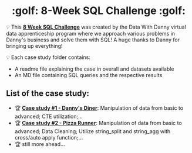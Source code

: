 <h1 align='center'> :golf: 8-Week SQL Challenge :golf: </h1>



:bulb: This **[8 Week SQL Challenge](https://8weeksqlchallenge.com)** was created by the Data With Danny virtual data apprenticeship program where we approach various problems in Danny's business and solve them with SQL! A huge thanks to Danny for bringing up everything!

:bulb: Each case study folder contains:
- A readme file explaining the case in overall and datasets available
- An MD file containing SQL queries and the respective results

## List of the case study:
* :trophy: **[Case study #1 - Danny's Diner](https://github.com/phucthichlai/SQL_8weekchallenge/tree/main/Case%20Study%201%20-%20Danny's%20Diner)**: Manipulation of data from basic to advanced; CTE utilization;...
* :trophy: **[Case study #2 - Pizza Runner](https://github.com/phucthichlai/SQL_8weekchallenge/tree/main/Case%20Study%202%20-%20Pizza%20Runner)**: Manipulation of data from basic to advanced; Data Cleaning; Utilize string_split and string_agg with cross/auto apply function;...
* :trophy: still more ahead...
